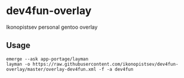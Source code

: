 # dev4fun-overlay
Ikonopistsev personal gentoo overlay

## Usage

```
emerge --ask app-portage/layman
layman -o https://raw.githubusercontent.com/ikonopistsev/dev4fun-overlay/master/overlay-dev4fun.xml -f -a dev4fun